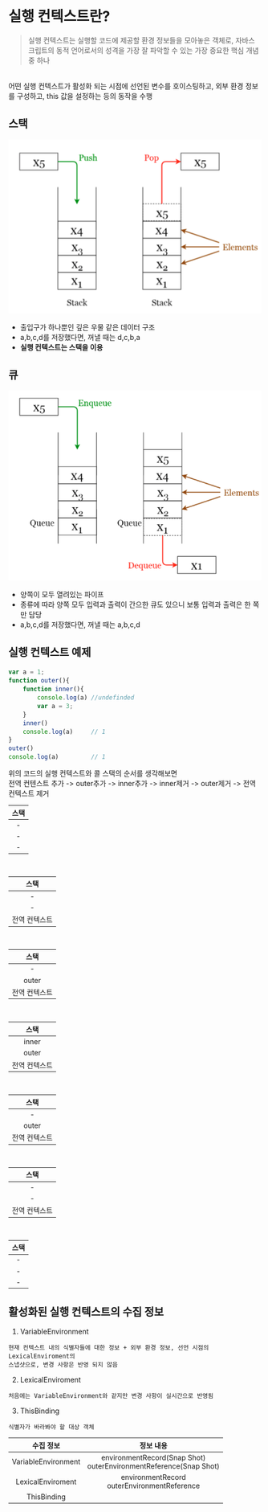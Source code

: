 # 실행 컨텍스트란?
> 실행 컨텍스트는 실행할 코드에 제공할 환경 정보들을 모아놓은 객체로, 자바스크립트의 동적 언어로서의 성격을 가장 잘 파악할 수 있는 가장 중요한 핵심 개념 중 하나 <br>
<br>
어떤 실행 컨텍스트가 활성화 되는 시점에 선언된 변수를 호이스팅하고, 외부 환경 정보를 구성하고, this 값을 설정하는 등의 동작을 수행

## 스택
![스택](/HongSeon/img/stack.png)
* 출입구가 하나뿐인 깊은 우물 같은 데이터 구조
* a,b,c,d를 저장했다면, 꺼낼 때는 d,c,b,a
* **실행 컨텍스트는 스택을 이용**

## 큐
![큐](/HongSeon/img/queue.png)
* 양쪽이 모두 열려있는 파이프
* 종류에 따라 양쪽 모두 입력과 출력이 간으한 큐도 있으니 보통 입력과 출력은 한 쪽만 담당
* a,b,c,d를 저장했다면, 꺼낼 때는 a,b,c,d

## 실행 컨텍스트 예제
```javascript
var a = 1;
function outer(){
    function inner(){
        console.log(a) //undefinded
        var a = 3;
    }
    inner()
    console.log(a)     // 1
}
outer()
console.log(a)         // 1
```

위의 코드의 실행 컨텍스트와 콜 스택의 순서를 생각해보면 
<br> 전역 컨텐스트 추가 -> outer추가 -> inner추가 -> inner제거 -> outer제거 -> 전역컨텍스트 제거

|스택|
|:---:|
|-|
|-|
|-|

<br>

|스택|
|:---:|
|-|
|-|
|전역 컨텍스트|

<br>

|스택|
|:---:|
|-|
|outer|
|전역 컨텍스트|

<br>

|스택|
|:---:|
|inner|
|outer|
|전역 컨텍스트|

<br>

|스택|
|:---:|
|-|
|outer|
|전역 컨텍스트|

<br>

|스택|
|:---:|
|-|
|-|
|전역 컨텍스트|

<br>

|스택|
|:---:|
|-|
|-|
|-|


## 활성화된 실행 컨텍스트의 수집 정보
1. VariableEnvironment  
```
현재 컨텍스트 내의 식별자들에 대한 정보 + 외부 환경 정보, 선언 시점의 LexicalEnviroment의 
스냅샷으로, 변경 사항은 반영 되지 않음
````
2. LexicalEnviroment
```
처음에는 VariableEnvironment와 같지만 변경 사항이 실시간으로 반영됨
```
3. ThisBinding
```
식별자가 바라봐야 할 대상 객체
```

|수집 정보|정보 내용|
|:---:|:---:|
|VariableEnvironment|environmentRecord(Snap Shot) <br> outerEnvironmentReference(Snap Shot)|
|LexicalEnviroment|environmentRecord <br> outerEnvironmentReference|
|ThisBinding|


